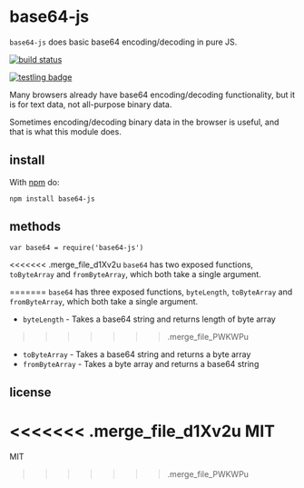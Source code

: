 base64-js
=========

`base64-js` does basic base64 encoding/decoding in pure JS.

[![build status](https://secure.travis-ci.org/beatgammit/base64-js.png)](http://travis-ci.org/beatgammit/base64-js)

[![testling badge](https://ci.testling.com/beatgammit/base64-js.png)](https://ci.testling.com/beatgammit/base64-js)

Many browsers already have base64 encoding/decoding functionality, but it is for text data, not all-purpose binary data.

Sometimes encoding/decoding binary data in the browser is useful, and that is what this module does.

## install

With [npm](https://npmjs.org) do:

`npm install base64-js`

## methods

`var base64 = require('base64-js')`

<<<<<<< .merge_file_d1Xv2u
`base64` has two exposed functions, `toByteArray` and `fromByteArray`, which both take a single argument.

=======
`base64` has three exposed functions, `byteLength`, `toByteArray` and `fromByteArray`, which both take a single argument.

* `byteLength` - Takes a base64 string and returns length of byte array
>>>>>>> .merge_file_PWKWPu
* `toByteArray` - Takes a base64 string and returns a byte array
* `fromByteArray` - Takes a byte array and returns a base64 string

## license

<<<<<<< .merge_file_d1Xv2u
MIT
=======
MIT
>>>>>>> .merge_file_PWKWPu

